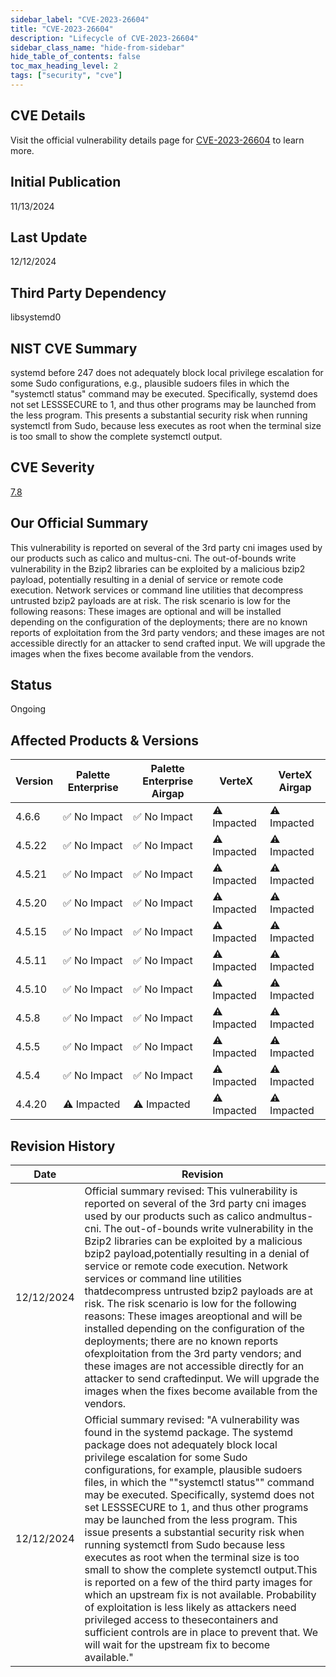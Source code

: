 ```yaml
---
sidebar_label: "CVE-2023-26604"
title: "CVE-2023-26604"
description: "Lifecycle of CVE-2023-26604"
sidebar_class_name: "hide-from-sidebar"
hide_table_of_contents: false
toc_max_heading_level: 2
tags: ["security", "cve"]
---
```


## CVE Details

Visit the official vulnerability details page for [CVE-2023-26604](https://nvd.nist.gov/vuln/detail/cve-2023-26604) to learn more.

## Initial Publication

11/13/2024

## Last Update

12/12/2024

## Third Party Dependency 

libsystemd0


## NIST CVE Summary

systemd before 247 does not adequately block local privilege escalation for some Sudo configurations, e.g., plausible sudoers files in which the "systemctl status" command may be executed. Specifically, systemd does not set LESSSECURE to 1, and thus other programs may be launched from the less program. This presents a substantial security risk when running systemctl from Sudo, because less executes as root when the terminal size is too small to show the complete systemctl output.

## CVE Severity

[7.8](https://nvd.nist.gov/vuln/detail/cve-2023-26604)

## Our Official Summary

This vulnerability is reported on several of the 3rd party cni images used by our products such as calico and
multus-cni. The out-of-bounds write vulnerability in the Bzip2 libraries can be exploited by a malicious bzip2 payload,
potentially resulting in a denial of service or remote code execution. Network services or command line utilities that
decompress untrusted bzip2 payloads are at risk. The risk scenario is low for the following reasons: These images are
optional and will be installed depending on the configuration of the deployments; there are no known reports of
exploitation from the 3rd party vendors; and these images are not accessible directly for an attacker to send crafted
input. We will upgrade the images when the fixes become available from the vendors.


## Status

Ongoing

## Affected Products & Versions

| Version | Palette Enterprise | Palette Enterprise Airgap | VerteX | VerteX Airgap |
| - | -------- | -------- | -------- | -------- |
| 4.6.6 | ✅ No Impact | ✅ No Impact | ⚠️ Impacted | ⚠️ Impacted |
| 4.5.22 | ✅ No Impact | ✅ No Impact | ⚠️ Impacted | ⚠️ Impacted |
| 4.5.21 | ✅ No Impact | ✅ No Impact | ⚠️ Impacted | ⚠️ Impacted |
| 4.5.20 | ✅ No Impact | ✅ No Impact | ⚠️ Impacted | ⚠️ Impacted |
| 4.5.15 | ✅ No Impact | ✅ No Impact | ⚠️ Impacted | ⚠️ Impacted |
| 4.5.11 | ✅ No Impact | ✅ No Impact | ⚠️ Impacted | ⚠️ Impacted |
| 4.5.10 | ✅ No Impact | ✅ No Impact | ⚠️ Impacted | ⚠️ Impacted |
| 4.5.8 | ✅ No Impact | ✅ No Impact | ⚠️ Impacted | ⚠️ Impacted |
| 4.5.5 | ✅ No Impact | ✅ No Impact | ⚠️ Impacted | ⚠️ Impacted |
| 4.5.4 | ✅ No Impact | ✅ No Impact | ⚠️ Impacted | ⚠️ Impacted |
| 4.4.20 | ⚠️ Impacted | ⚠️ Impacted | ⚠️ Impacted | ⚠️ Impacted |


## Revision History

| Date | Revision |
| --- | --- |
| 12/12/2024 | Official summary revised: This vulnerability is reported on several of the 3rd party cni images used by our products such as calico andmultus-cni. The out-of-bounds write vulnerability in the Bzip2 libraries can be exploited by a malicious bzip2 payload,potentially resulting in a denial of service or remote code execution. Network services or command line utilities thatdecompress untrusted bzip2 payloads are at risk. The risk scenario is low for the following reasons: These images areoptional and will be installed depending on the configuration of the deployments; there are no known reports ofexploitation from the 3rd party vendors; and these images are not accessible directly for an attacker to send craftedinput. We will upgrade the images when the fixes become available from the vendors. |
| 12/12/2024 | Official summary revised: "A vulnerability was found in the systemd package. The systemd package does not adequately block local privilege escalation for some Sudo configurations, for example, plausible sudoers files, in which the ""systemctl status"" command may be executed. Specifically, systemd does not set LESSSECURE to 1, and thus other programs may be launched from the less program. This issue presents a substantial security risk when running systemctl from Sudo because less executes as root when the terminal size is too small to show the complete systemctl output.This is reported on a few of the third party images for which an upstream fix is not available. Probability of exploitation is less likely as attackers need privileged access to thesecontainers and sufficient controls are in place to prevent that. We will wait for the upstream fix to become available." |
